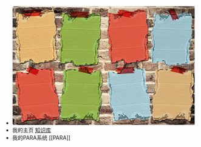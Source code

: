 - ![HomePage.png](../assets/HomePage_1708943650364_0.png)
- 我的主页 [知识库](https://likui.space/)
- 我的PARA系统 [[PARA]]
